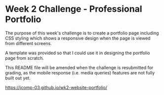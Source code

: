 # Week 2 Challenge - Professional Portfolio

The purpose of this week's challenge is to create a portfolio page including CSS styling which shows a responsive design when the page is viewed from different screens.

A template was provided so that I could use it in designing the portfolio page from scratch.

This README file will be amended when the challenge is resubmitted for grading, as the mobile response (i.e. media queries) features are not fully built out yet.


https://jcomp-03.github.io/wk2-website-portfolio/
